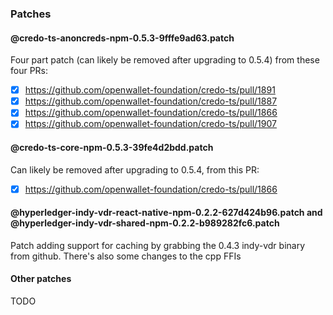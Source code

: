 ### Patches
#### @credo-ts-anoncreds-npm-0.5.3-9fffe9ad63.patch 
Four part patch (can likely be removed after upgrading to 0.5.4) from these four PRs:
- [x] https://github.com/openwallet-foundation/credo-ts/pull/1891
- [x] https://github.com/openwallet-foundation/credo-ts/pull/1887
- [x] https://github.com/openwallet-foundation/credo-ts/pull/1866
- [x] https://github.com/openwallet-foundation/credo-ts/pull/1907

#### @credo-ts-core-npm-0.5.3-39fe4d2bdd.patch
Can likely be removed after upgrading to 0.5.4, from this PR:
- [x] https://github.com/openwallet-foundation/credo-ts/pull/1866

#### @hyperledger-indy-vdr-react-native-npm-0.2.2-627d424b96.patch and @hyperledger-indy-vdr-shared-npm-0.2.2-b989282fc6.patch
Patch adding support for caching by grabbing the 0.4.3 indy-vdr binary from github. There's also some changes to the cpp FFIs

#### Other patches
TODO